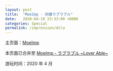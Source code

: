 ```yaml
---
layout: post
title:  "MoeImp - 同棲ラブラブル"
date:   2020-04-10 23:33:00 +0800
categories: Special
permalink: /impression/dsla
---
```


主页面：[MoeImp](http://yoro.xyz/impression)

本页面已合并至 [MoeImp - ラブラブル ~Lover Able~](http://yoro.xyz/impression/loverable)

游玩时间：2020 年 4 月

